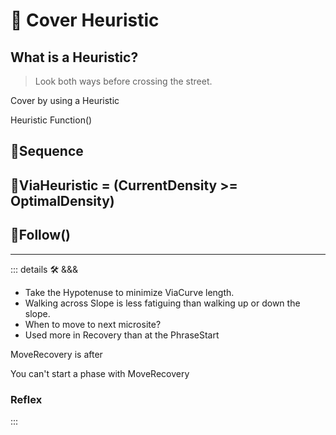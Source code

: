 # 🔻 <via>Cover Heuristic</via>

## What is a Heuristic?

> Look both ways before crossing the street.

Cover by using a Heuristic

Heuristic Function()

## 🔻<via>Sequence</via>

## 🔻<via>ViaHeuristic = (CurrentDensity >= OptimalDensity)</via>

## 🔻<via>Follow()</via>

---

<!-- =================================================== -->
<!-- =================================================== -->
<!-- =================================================== -->
<!-- =================================================== -->
<!-- =================================================== -->
::: details 🛠 <dev>&&&</dev>

- Take the Hypotenuse to minimize ViaCurve length.
- Walking across Slope is less fatiguing than walking up or down the slope.
- When to move to next microsite?
- Used more in Recovery than at the PhraseStart

MoveRecovery is after

You can't start a phase with MoveRecovery

### Reflex

:::
